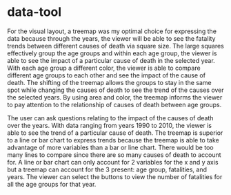 # data-tool

For the visual layout, a treemap was my optimal choice for expressing the data because through the years, the viewer will be able to see the fatality trends between different causes of death via square size. The large squares effectively group the age groups and within each age group, the viewer is able to see the impact of a particular cause of death in the selected year. With each age group a different color, the viewer is able to compare different age groups to each other and see the impact of the cause of death. The shifting of the treemap allows the groups to stay in the same spot while changing the causes of death to see the trend of the causes over the selected years. By using area and color, the treemap informs the viewer to pay attention to the relationship of causes of death between age groups.

The user can ask questions relating to the impact of the causes of death over the years. With data ranging from years 1990 to 2010, the viewer is able to see the trend of a particular cause of death. The treemap is superior to a line or bar chart to express trends because the treemap is able to take advantage of more variables than a bar or line chart. There would be too many lines to compare since there are so many causes of death to account for. A line or bar chart can only account for 2 variables for the x and y axis but a treemap can account for the 3 present: age group, fatalities, and years. The viewer can select the buttons to view the number of fatalities for all the age groups for that year.